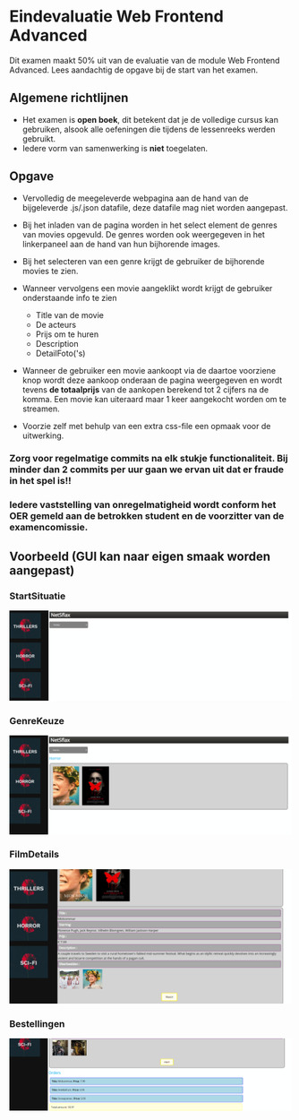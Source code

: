 # Eindevaluatie Web Frontend Advanced
Dit examen maakt 50% uit van de evaluatie van de module Web Frontend Advanced.
Lees aandachtig de opgave bij de start van het examen.

## Algemene richtlijnen
* Het examen is **open boek**, dit betekent dat je de volledige cursus kan gebruiken, alsook alle oefeningen die tijdens de lessenreeks werden gebruikt.
* Iedere vorm van samenwerking is **niet** toegelaten.


## Opgave
* Vervolledig de meegeleverde webpagina aan de hand van de bijgeleverde .js/.json datafile, deze datafile mag niet worden aangepast.
* Bij het inladen van de pagina worden in het select element de genres van movies opgevuld. De genres worden ook weergegeven in het linkerpaneel aan de hand van hun bijhorende images.
* Bij het selecteren van een genre krijgt de gebruiker de bijhorende movies te zien.
* Wanneer vervolgens een movie aangeklikt wordt krijgt de gebruiker onderstaande info te zien
  * Title van de movie
  * De acteurs
  * Prijs om te huren
  * Description
  * DetailFoto('s)

* Wanneer de gebruiker een movie aankoopt via de daartoe voorziene knop wordt deze aankoop onderaan de pagina weergegeven en wordt tevens **de totaalprijs** van de aankopen berekend tot 2 cijfers na de komma. Een movie kan uiteraard maar 1 keer aangekocht worden om te streamen.

* Voorzie zelf met behulp van een extra css-file een opmaak voor de uitwerking.
### Zorg voor regelmatige commits na elk stukje functionaliteit. Bij minder dan 2 commits per uur gaan we ervan uit dat er fraude in het spel is!!

### Iedere vaststelling van onregelmatigheid wordt conform het OER gemeld aan de betrokken student en de voorzitter van de examencomissie. 


## Voorbeeld (GUI kan naar eigen smaak worden aangepast)
### StartSituatie
![Startsituatie](img/Startsituatie.png)
### GenreKeuze
![GenreKeuze](img/GenreKeuze.png)
### FilmDetails
![FilmDetails](img/FilmDetails.png)
### Bestellingen
![Bestellingen](img/Bestellingen.png)
